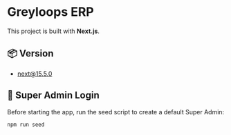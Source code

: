 # Greyloops ERP

This project is built with **Next.js**.

## 📦 Version

- next@15.5.0

## 🔑 Super Admin Login

Before starting the app, run the seed script to create a default Super Admin:

```bash
npm run seed
